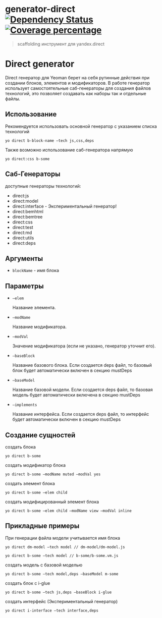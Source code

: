 # generator-direct [![Dependency Status][daviddm-image]][daviddm-url] [![Coverage percentage][coveralls-image]][coveralls-url]

>  scaffolding инструмент для yandex.direct


# Direct generator

Direct генератор для Yeoman берет на себя рутинные действия при создании блоков, элементов и модификаторов.
В работе генератор использует самостоятельные саб-генераторы для создания файлов технологий, это позволяет создавать как наборы  так и отдельные файлы.

## Использование

Рекомендуется использовать основной генератор с указанием списка технологий

```
yo direct b-block-name —tech js,css,deps
```

Также возможно использование саб-генератора напрямую
```
yo direct:css b-some
```


## Саб-Генераторы

доступные генераторы технологий:

- direct:js
- direct:model
- direct:interface - Экспериментальный генератор!
- direct:bemhtml
- direct:bemtree
- direct:css
- direct:test
- direct:md
- direct:utils
- direct:deps

## Аргументы

* `blockName` - имя блока

## Параметры


* `—elem`

  Название элемента.

* `—modName`

  Название модификатора.

* `—modVal`

  Значение модификатора (если не указано, генератор уточнит его).

* `—baseBlock`

  Название базового блока.
  Если создается deps файл, то базовый блок будет автоматически включен в секцию mustDeps

* `—baseModel`

  Название базовой модели.
  Если создается deps файл, то базовая модель будет автоматически включена в секцию mustDeps

* `—implements`

  Название интерфейса.
  Если создается deps файл, то интерфейс будет автоматически включен в секцию mustDeps

## Создание сущностей

создать блока

```
yo direct b-some
```

создать модификатор блока

```
yo direct b-some —modName muted —modVal yes
```

создать элемент блока

```
yo direct b-some —elem child
```

создать модифицированный элемент блока

```
yo direct b-some —elem child —modName view —modVal inline
```

## Прикладные примеры

При генерации файла модели учитывается имя блока

```
yo direct dm-model —tech model // dm-model/dm-model.js
```

```
yo direct b-some —tech model // b-some/b-some.vm.js
```

создать модель с базовой моделью

```
yo direct b-some —tech model,deps —baseModel m-some
```

создать блок с i-glue

```
yo direct b-some —tech js,deps —baseBlock i-glue
```

создать интерфейс (Экспериментальный генератор)

```
yo direct i-interface —tech interface,deps
```


[npm-image]: https://badge.fury.io/js/generator-direct.svg
[npm-url]: https://npmjs.org/package/generator-direct
[travis-image]: https://travis-ci.org/jeka1985/generator-direct.svg?branch=master
[travis-url]: https://travis-ci.org/jeka1985/generator-direct
[daviddm-image]: https://david-dm.org/jeka1985/generator-direct.svg?theme=shields.io
[daviddm-url]: https://david-dm.org/jeka1985/generator-direct
[coveralls-image]: https://coveralls.io/repos/jeka1985/generator-direct/badge.svg
[coveralls-url]: https://coveralls.io/r/jeka1985/generator-direct
